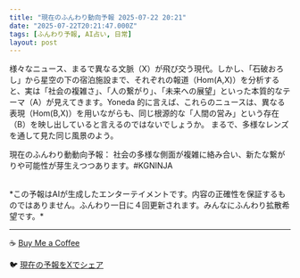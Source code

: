 ```yaml
---
title: "現在のふんわり動向予報 2025-07-22 20:21"
date: "2025-07-22T20:21:47.000Z"
tags: [ふんわり予報, AI占い, 日常]
layout: post
---
```


様々なニュース、まるで異なる文脈（X）が飛び交う現代。しかし、「石破おろし」から星空の下の宿泊施設まで、それぞれの報道（Hom(A,X)）を分析すると、実は「社会の複雑さ」、「人の繋がり」、「未来への展望」といった本質的なテーマ（A）が見えてきます。Yoneda 的に言えば、これらのニュースは、異なる表現（Hom(B,X)）を用いながらも、同じ根源的な「人間の営み」という存在（B）を映し出していると言えるのではないでしょうか。  まるで、多様なレンズを通して見た同じ風景のよう。

現在のふんわり動動向予報：
社会の多様な側面が複雑に絡み合い、新たな繋がりや可能性が芽生えつつあります。#KGNINJA

<br>
*この予報はAIが生成したエンターテイメントです。内容の正確性を保証するものではありません。ふんわり一日に４回更新されます。みんなにふんわり拡散希望です。*

---
☕️ [Buy Me a Coffee](https://www.buymeacoffee.com/kgninja)

🐦 [現在の予報をXでシェア](https://twitter.com/intent/tweet?text=%E7%8F%BE%E5%9C%A8%E3%81%AE%E3%81%B5%E3%82%93%E3%82%8F%E3%82%8A%E4%BA%88%E5%A0%B1%3A%20%E3%80%8C%E6%A7%98%E3%80%85%E3%81%AA%E3%83%8B%E3%83%A5%E3%83%BC%E3%82%B9%E3%80%81%E3%81%BE%E3%82%8B%E3%81%A7%E7%95%B0%E3%81%AA%E3%82%8B%E6%96%87%E8%84%88%EF%BC%88X%EF%BC%89%E3%81%8C%E9%A3%9B%E3%81%B3%E4%BA%A4%E3%81%86%E7%8F%BE%E4%BB%A3%E3%80%82%E3%80%8D%23KGNINJA%20%E7%B6%9A%E3%81%8D%E3%81%AF%E3%83%96%E3%83%AD%E3%82%B0%E3%81%A7%EF%BC%81%F0%9F%91%87&url=https%3A%2F%2Fkg-ninja.github.io%2FFunwariyoso%2F)
